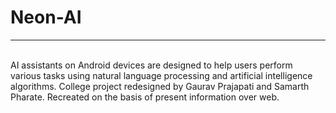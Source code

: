 # Neon-AI
<hr>
<br>
AI assistants on Android devices are designed to help users perform various tasks using natural language processing and artificial intelligence algorithms.
College project redesigned by Gaurav Prajapati and Samarth Pharate. Recreated on the basis of present information over web.
